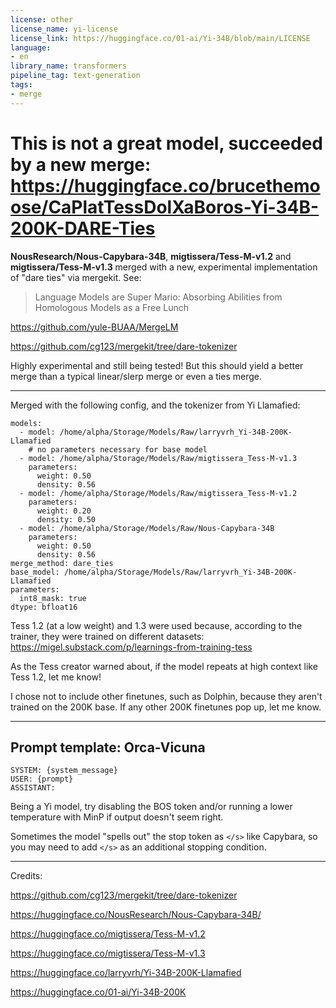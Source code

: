 ```yaml
---
license: other
license_name: yi-license
license_link: https://huggingface.co/01-ai/Yi-34B/blob/main/LICENSE
language:
- en
library_name: transformers
pipeline_tag: text-generation
tags:
- merge
---
```

# This is not a great model, succeeded by a new merge: **https://huggingface.co/brucethemoose/CaPlatTessDolXaBoros-Yi-34B-200K-DARE-Ties**

**NousResearch/Nous-Capybara-34B**, **migtissera/Tess-M-v1.2** and **migtissera/Tess-M-v1.3** merged with a new, experimental implementation of "dare ties" via mergekit. See:

> Language Models are Super Mario: Absorbing Abilities from Homologous Models as a Free Lunch

https://github.com/yule-BUAA/MergeLM

https://github.com/cg123/mergekit/tree/dare-tokenizer

Highly experimental and still being tested! But this should yield a better merge than a typical linear/slerp merge or even a ties merge.
***

Merged with the following config, and the tokenizer from Yi Llamafied:
```
models:
  - model: /home/alpha/Storage/Models/Raw/larryvrh_Yi-34B-200K-Llamafied
    # no parameters necessary for base model
  - model: /home/alpha/Storage/Models/Raw/migtissera_Tess-M-v1.3
    parameters:
      weight: 0.50
      density: 0.56
  - model: /home/alpha/Storage/Models/Raw/migtissera_Tess-M-v1.2
    parameters:
      weight: 0.20
      density: 0.50
  - model: /home/alpha/Storage/Models/Raw/Nous-Capybara-34B
    parameters:
      weight: 0.50
      density: 0.56
merge_method: dare_ties
base_model: /home/alpha/Storage/Models/Raw/larryvrh_Yi-34B-200K-Llamafied
parameters:
  int8_mask: true
dtype: bfloat16
```

Tess 1.2 (at a low weight) and 1.3 were used because, according to the trainer, they were trained on different datasets: https://migel.substack.com/p/learnings-from-training-tess

As the Tess creator warned about, if the model repeats at high context like Tess 1.2, let me know!

I chose not to include other finetunes, such as Dolphin, because they aren't trained on the 200K base. If any other 200K finetunes pop up, let me know.

***

## Prompt template: Orca-Vicuna

```
SYSTEM: {system_message}
USER: {prompt}
ASSISTANT:

```
Being a Yi model, try disabling the BOS token and/or running a lower temperature with MinP if output doesn't seem right.

Sometimes the model "spells out" the stop token as `</s>` like Capybara, so you may need to add `</s>` as an additional stopping condition. 

***

Credits:

https://github.com/cg123/mergekit/tree/dare-tokenizer

https://huggingface.co/NousResearch/Nous-Capybara-34B/

https://huggingface.co/migtissera/Tess-M-v1.2

https://huggingface.co/migtissera/Tess-M-v1.3

https://huggingface.co/larryvrh/Yi-34B-200K-Llamafied

https://huggingface.co/01-ai/Yi-34B-200K